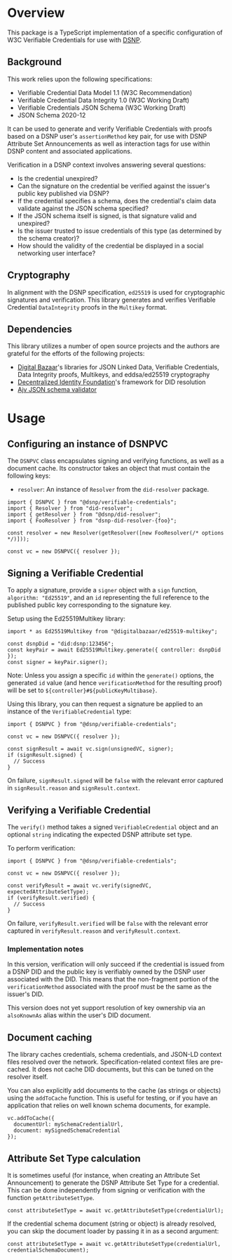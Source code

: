 # Overview

This package is a TypeScript implementation of a specific configuration of W3C Verifiable Credentials for use with [DSNP](https://dsnp.org/).

## Background

This work relies upon the following specifications:

* Verifiable Credential Data Model 1.1 (W3C Recommendation)
* Verifiable Credential Data Integrity 1.0 (W3C Working Draft)
* Verifiable Credentials JSON Schema (W3C Working Draft)
* JSON Schema 2020-12

It can be used to generate and verify Verifiable Credentials with proofs based on a DSNP user's `assertionMethod` key pair, for use with DSNP Attribute Set Announcements as well as interaction tags for use within DSNP content and associated applications.

Verification in a DSNP context involves answering several questions:

* Is the credential unexpired?
* Can the signature on the credential be verified against the issuer's public key published via DSNP?
* If the credential specifies a schema, does the credential's claim data validate against the JSON schema specified?
* If the JSON schema itself is signed, is that signature valid and unexpired?
* Is the issuer trusted to issue credentials of this type (as determined by the schema creator)?
* How should the validity of the credential be displayed in a social networking user interface?

## Cryptography

In alignment with the DSNP specification, `ed25519` is used for cryptographic signatures and verification.
This library generates and verifies Verifiable Credential `DataIntegrity` proofs in the `Multikey` format.

## Dependencies

This library utilizes a number of open source projects and the authors are grateful for the efforts of the following projects:

* [Digital Bazaar](https://www.digitalbazaar.com/)'s libraries for JSON Linked Data, Verifiable Credentials, Data Integrity proofs, Multikeys, and eddsa/ed25519 cryptography
* [Decentralized Identity Foundation](https://identity.foundation/)'s framework for DID resolution
* [Ajv JSON schema validator](https://ajv.js.org/)

# Usage

## Configuring an instance of DSNPVC

The `DSNPVC` class encapsulates signing and verifying functions, as well as a document cache.
Its constructor takes an object that must contain the following keys:

- `resolver`: An instance of `Resolver` from the `did-resolver` package.

```
import { DSNPVC } from "@dsnp/verifiable-credentials";
import { Resolver } from "did-resolver";
import { getResolver } from "@dsnp/did-resolver";
import { FooResolver } from "dsnp-did-resolver-{foo}";

const resolver = new Resolver(getResolver([new FooResolver(/* options */)]));

const vc = new DSNPVC({ resolver });
```

## Signing a Verifiable Credential

To apply a signature, provide a `signer` object with a `sign` function, `algorithm: "Ed25519"`, and an `id` representing the full reference to the published public key corresponding to the signature key.

Setup using the Ed25519Multikey library:

```
import * as Ed25519Multikey from "@digitalbazaar/ed25519-multikey";

const dsnpDid = "did:dsnp:123456";
const keyPair = await Ed25519Multikey.generate({ controller: dsnpDid });
const signer = keyPair.signer();
```

Note: Unless you assign a specific `id` within the `generate()` options, the generated `id` value (and hence `verificationMethod` for the resulting proof) will be set to `${controller}#${publicKeyMultibase}`.

Using this library, you can then request a signature be applied to an instance of the `VerifiableCredential` type:

```
import { DSNPVC } from "@dsnp/verifiable-credentials";

const vc = new DSNPVC({ resolver });

const signResult = await vc.sign(unsignedVC, signer);
if (signResult.signed) {
  // Success
}
```

On failure, `signResult.signed` will be `false` with the relevant error captured in `signResult.reason` and `signResult.context`.

## Verifying a Verifiable Credential

The `verify()` method takes a signed `VerifiableCredential` object and an optional `string` indicating the expected DSNP attribute set type.

To perform verification:

```
import { DSNPVC } from "@dsnp/verifiable-credentials";

const vc = new DSNPVC({ resolver });

const verifyResult = await vc.verify(signedVC, expectedAttributeSetType);
if (verifyResult.verified) {
  // Success
}
```

On failure, `verifyResult.verified` will be `false` with the relevant error captured in `verifyResult.reason` and `verifyResult.context`.

### Implementation notes

In this version, verification will only succeed if the credential is issued from a DSNP DID and the public key is verifiably owned by the DSNP user associated with the DID.
This means that the non-fragment portion of the `verificationMethod` associated with the proof must be the same as the issuer's DID.

This version does not yet support resolution of key ownership via an `alsoKnownAs` alias within the user's DID document.

## Document caching

The library caches credentials, schema credentials, and JSON-LD context files resolved over the network.
Specification-related context files are pre-cached.
It does not cache DID documents, but this can be tuned on the resolver itself.

You can also explicitly add documents to the cache (as strings or objects) using the `addToCache` function.
This is useful for testing, or if you have an application that relies on well known schema documents, for example.

```
vc.addToCache({
  documentUrl: mySchemaCredentialUrl,
  document: mySignedSchemaCredential
});
```

## Attribute Set Type calculation

It is sometimes useful (for instance, when creating an Attribute Set Announcement) to generate the DSNP Attribute Set Type for a credential.
This can be done independently from signing or verification with the function `getAttributeSetType`.

```
const attributeSetType = await vc.getAttributeSetType(credentialUrl);
```

If the credential schema document (string or object) is already resolved, you can skip the document loader by passing it in as a second argument:

```
const attributeSetType = await vc.getAttributeSetType(credentialUrl, credentialSchemaDocument);
```
